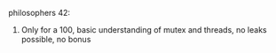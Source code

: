 philosophers 42:

1. Only for a 100, basic understanding of mutex and threads, no leaks possible, no bonus
